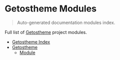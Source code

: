 # Getostheme Modules

> Auto-generated documentation modules index.

Full list of [Getostheme](README.md#getostheme-index) project modules.

- [Getostheme Index](README.md#getostheme-index)
- [Getostheme](getostheme/index.md#getostheme)
    - [Module](getostheme/module.md#module)
